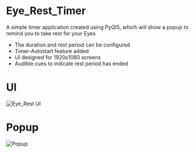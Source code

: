 # Eye_Rest_Timer
A simple timer application created using PyQt5, which will show a popup to remind you to take rest for your Eyes

* The duration and rest period can be configured
* Timer-Autostart feature added
* UI designed for 1920x1080 screens
* Audible cues to indicate rest period has ended

# UI
![Eye_Rest UI](https://user-images.githubusercontent.com/108613233/177037296-23f2a529-e580-4523-a28a-bd84b80102c6.png)


# Popup
![Popup](https://user-images.githubusercontent.com/108613233/177037306-226bff1c-db3f-46d8-b4b1-93fb7116dd15.png)
